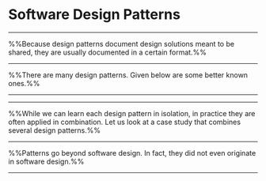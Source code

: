 <link rel="stylesheet" href="{{baseUrl}}/css/main.css">
<link rel="stylesheet" href="{{baseUrl}}/css/textbook.css">

<include src="../../common/header.md" />

<div class="website-content">

# Software Design Patterns

<div v-closeable alt="definition">

<panel header="**What are _Software Design Patterns_?** :one:" expandable type="seamless">
  <include src="introduction/index.md" />
</panel>

</div>
<!-- --------------------------------------------------------------------------------------------------------- -->
<div v-closeable alt="format"><hr>


%%Because design patterns document design solutions meant to be shared, they are usually documented in a certain format.%%

<panel header="**Format for documenting a design pattern** :one:" expandable type="seamless">
  <include src="format/index.md" />
</panel>

</div>
<!-- --------------------------------------------------------------------------------------------------------- -->
<div v-closeable alt="examples"><hr>

%%There are many design patterns. Given below are some better known ones.%%

<Panel header="**Singleton pattern** :one:" expandable type="seamless">
  <include src="singleton/index.md#main" /><hr>
</Panel>
<Panel header="**Façade pattern** :one:" expandable type="seamless">
  <include src="facade/index.md" />
</Panel>

<Panel header="**Command pattern** :one:" expandable type="seamless">
  <include src="command/index.md" />
</Panel>

<Panel header="**Mode-View-Controller pattern** :two:" expandable type="seamless">
  <include src="mvc/index.md" />
</Panel>

<Panel header="**Observer pattern** :two:" expandable type="seamless">
  <include src="observer/index.md" />
</Panel>

<Panel header="**Abstraction occurrence pattern** :three:" expandable type="seamless">
  <include src="abstraction-occurrence/index.md" />
</Panel>

</div>
<!-- --------------------------------------------------------------------------------------------------------- -->
<div v-closeable alt="case study"><hr>


%%While we can learn each design pattern in isolation, in practice they are often applied in combination. Let us look at a case study that combines several design patterns.%%

<Panel header="**Case Study** :two:" expandable type="seamless">
  <include src="case-study/index.md" />
</Panel>

</div>
<!-- --------------------------------------------------------------------------------------------------------- -->
<div v-closeable alt="patterns beyond software design"><hr>


%%Patterns go beyond software design. In fact, they did not even originate in software design.%%

<Panel header="**How patterns originated in building architecture domain** :zero:" expandable type="seamless">
  <include src="beyond/index.md" />
</Panel>
<Panel header="**Patterns from other domains** :three:" expandable type="seamless">
  <include src="beyond/index.md" />
</Panel>

</div>
<!-- --------------------------------------------------------------------------------------------------------- -->
<div v-closeable alt="extras"><hr>

<panel header=":paperclip: Extras" expandable type="seamless">

  <panel header=":bulb: Test your knowledge" expandable type="seamless">
    <morph title="Q1a :one:" src="./examples/e1.md"></morph>
    <morph title="Q1b :zero:" src="./examples/e2.md"></morph>
    <morph title="Q1c :zero:" src="./examples/e3.md"></morph><br/>
    <morph title="Q2a :one:" src="./examples/e4.md"></morph>
    <morph title="Q2b :zero:" src="./examples/e5.md"></morph>
  </panel>

</panel>

</div>

</div>

